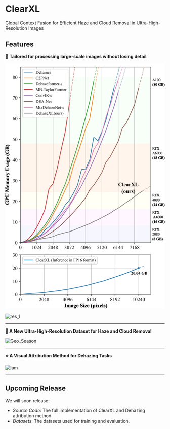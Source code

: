 # ClearXL

Global Context Fusion for Efficient Haze and Cloud Removal in Ultra-High-Resolution Images 


## Features

:rocket: **Tailored for processing large-scale images without losing detail**

![mem_usage](./imgs/mem_usage.jpg)

![res_1](./imgs/res.jpg)

------

**:rainbow: A New Ultra-High-Resolution Dataset for Haze and Cloud Removal**

![Geo_Season](./imgs/Geo_Season.jpg)

------

**:star: A Visual Attribution Method for Dehazing Tasks**

![lam](./imgs/lam.jpg)

------

## Upcoming Release

We will soon release: 

- *Source Code*: The full implementation of ClearXL and Dehazing attribution method. 
- *Datasets*: The datasets used for training and evaluation. 
